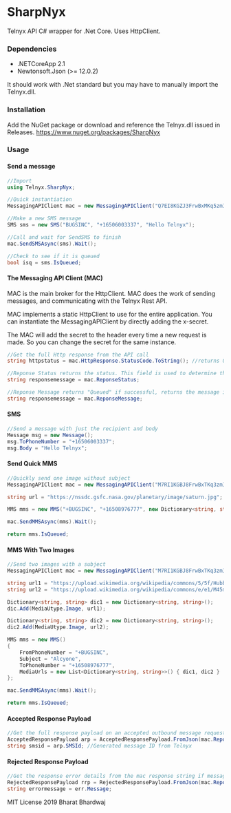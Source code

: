 # SharpNyx
Telnyx API C# wrapper for .Net Core. Uses  HttpClient.

### Dependencies
* .NETCoreApp 2.1
* Newtonsoft.Json (>= 12.0.2)

It should work with .Net standard but you may have to manually import the Telnyx.dll.

### Installation
Add the NuGet package or download and reference the Telnyx.dll issued in Releases.
https://www.nuget.org/packages/SharpNyx

### Usage
#### Send a message
```csharp
//Import
using Telnyx.SharpNyx;

//Quick instantiation
MessagingAPIClient mac = new MessagingAPIClient("Q7EI8KGZJ3FrwBxMKq5zmID1");

//Make a new SMS message
SMS sms = new SMS("BUGSINC", "+16506003337", "Hello Telnyx");

//Call and wait for SendSMS to finish
mac.SendSMSAsync(sms).Wait();

//Check to see if it is queued
bool isq = sms.IsQueued;
```
#### The Messaging API Client (MAC)
MAC is the main broker for the HttpClient. MAC does the work of sending messages, and communicating with the Telnyx Rest API.

MAC implements a static HttpClient to use for the entire application. You can instantiate the MessagingAPIClient by directly adding the x-secret.

The MAC will add the secret to the header every time a new request is made. So you can change the secret for the same instance.

```csharp
//Get the full Http response from the API call
string httpstatus = mac.HttpResponse.StatusCode.ToString(); //returns OK for 200

//Reponse Status returns the status. This field is used to determine the Message.IsQueued value.
string responsemessage = mac.ReponseStatus;

//Reponse Message returns "Queued" if successful, returns the message if unsuccessful delivery
string responsemessage = mac.ReponseMessage;
```

#### SMS
```csharp
//Send a message with just the recipient and body
Message msg = new Message();
msg.ToPhoneNumber = "+16506003337";
msg.Body = "Hello Telnyx";
```

#### Send Quick MMS
```csharp
//Quickly send one image without subject
MessagingAPIClient mac = new MessagingAPIClient("M7RI1KGBJ8FrwBxTKq3zmIN1");

string url = "https://nssdc.gsfc.nasa.gov/planetary/image/saturn.jpg";

MMS mms = new MMS("+BUGSINC", "+16508976777", new Dictionary<string, string> { { MediaUtype.Image, url } });

mac.SendMMSAsync(mms).Wait();

return mms.IsQueued;
```

#### MMS With Two Images
```csharp
//Send two images with a subject
MessagingAPIClient mac = new MessagingAPIClient("M7RI1KGBJ8FrwBxTKq3zmIN1");

string url1 = "https://upload.wikimedia.org/wikipedia/commons/5/5f/HubbleDeepField.800px.jpg";
string url2 = "https://upload.wikimedia.org/wikipedia/commons/e/e1/M45map.jpg";

Dictionary<string, string> dic1 = new Dictionary<string, string>();
dic.Add(MediaUtype.Image, url1);

Dictionary<string, string> dic2 = new Dictionary<string, string>();
dic2.Add(MediaUtype.Image, url2);

MMS mms = new MMS()
{
    FromPhoneNumber = "+BUGSINC",
    Subject = "Alcyone",
    ToPhoneNumber = "+16508976777",
    MediaUrls = new List<Dictionary<string, string>>() { dic1, dic2 }
};

mac.SendMMSAsync(mms).Wait();

return mms.IsQueued;
```

#### Accepted Response Payload
```csharp
//Get the full response payload on an accepted outbound message request
AcceptedResponsePayload arp = AcceptedResponsePayload.FromJson(mac.ReponseString);
string smsid = arp.SMSId; //Generated message ID from Telnyx
```

#### Rejected Response Payload
```csharp
//Get the response error details from the mac response string if message is not queued
RejectedResponsePayload rrp = RejectedResponsePayload.FromJson(mac.ReponseString);
string errormessage = err.Message;
```


MIT License
2019 Bharat Bhardwaj